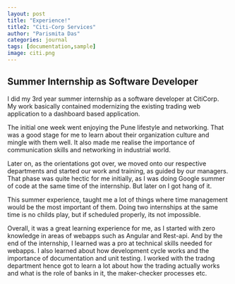 ```yaml
---
layout: post
title: "Experience!"
title2: "Citi-Corp Services"
author: "Parismita Das"
categories: journal
tags: [documentation,sample]
image: citi.png
---
```


## Summer Internship as Software Developer

I did my 3rd year summer internship as a software developer at CitiCorp. My work basically contained modernizing the existing trading web application to a dashboard based application. 

The initial one week went enjoying the Pune lifestyle and networking. That was a good stage for me to learn about their organization culture and mingle with them well. It also made me realise the importance of communication skills and networking in industrial world.

Later on, as the orientations got over, we moved onto our respective departments and started our work and training, as guided by our managers. That phase was quite hectic for me initially, as I was doing Google summer of code at the same time of the internship. But later on I got hang of it. 

This summer experience, taught me a lot of things where time management would be the most important of them. Doing two internships at the same time is no childs play, but if scheduled properly, its not impossible. 

Overall, it was a great learning experience for me, as I started with zero knowledge in areas of webapps such as Angular and Rest-api. And by the end of the internship, I learned was a pro at technical skills needed for webapps. I also learned about how development cycle works and the importance of documentation and unit testing. I worked with the tradng department hence got to learn a lot about how the trading actually works and what is the role of banks in it, the maker-checker processes etc. 




